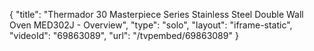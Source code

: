 {
    "title": "Thermador 30 Masterpiece Series Stainless Steel Double Wall Oven MED302J - Overview",
    "type": "solo",
    "layout": "iframe-static",
    "videoId": "69863089",
    "url": "\/tvpembed\/69863089"
}